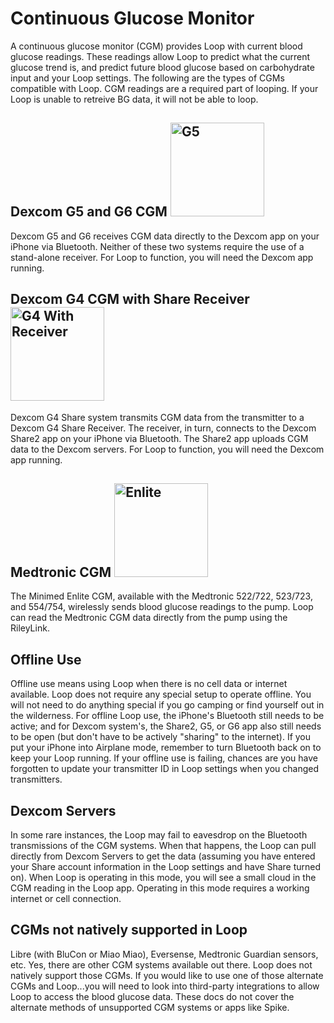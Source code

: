 # Continuous Glucose Monitor

A continuous glucose monitor (CGM) provides Loop with current blood glucose readings.  These readings allow Loop to predict what the current glucose trend is, and predict future blood glucose based on carbohydrate input and your Loop settings. The following are the types of CGMs compatible with Loop.  CGM readings are a required part of looping.  If your Loop is unable to retreive BG data, it will not be able to loop.

## Dexcom G5 and G6 CGM <img src="../img/g5.jpg" width="150" alt="G5">

Dexcom G5 and G6 receives CGM data directly to the Dexcom app on your iPhone via Bluetooth.  Neither of these two systems require the use of a stand-alone receiver.  For Loop to function, you will need the Dexcom app running.

## Dexcom G4 CGM with Share Receiver <img src="../img/g4_receiver.png" width="150" alt="G4 With Receiver">

Dexcom G4 Share system transmits CGM data from the transmitter to a Dexcom G4 Share Receiver.  The receiver, in turn, connects to the Dexcom Share2 app on your iPhone via Bluetooth.  The Share2 app uploads CGM data to the Dexcom servers.    For Loop to function, you will need the Dexcom app running.

## Medtronic CGM <img src="../img/enlite.png" width="150" alt="Enlite">

The Minimed Enlite CGM, available with the Medtronic 522/722, 523/723, and 554/754, wirelessly sends blood glucose readings to the pump.  Loop can read the Medtronic CGM data directly from the pump using the RileyLink.

## Offline Use

Offline use means using Loop when there is no cell data or internet available.  Loop does not require any special setup to operate offline.  You will not need to do anything special if you go camping or find yourself out in the wilderness.  For offline Loop use, the iPhone's Bluetooth still needs to be active; and for Dexcom system's, the Share2, G5, or G6 app also still needs to be open (but don't have to be actively "sharing" to the internet).  If you put your iPhone into Airplane mode, remember to turn Bluetooth back on to keep your Loop running.  If your offline use is failing, chances are you have forgotten to update your transmitter ID in Loop settings when you changed transmitters.

## Dexcom Servers

In some rare instances, the Loop may fail to eavesdrop on the Bluetooth transmissions of the CGM systems.  When that happens, the Loop can pull directly from Dexcom Servers to get the data (assuming you have entered your Share account information in the Loop settings and have Share turned on).  When Loop is operating in this mode, you will see a small cloud in the CGM reading in the Loop app.  Operating in this mode requires a working internet or cell connection.

## CGMs not natively supported in Loop

Libre (with BluCon or Miao Miao), Eversense, Medtronic Guardian sensors, etc.  Yes, there are other CGM systems available out there.  Loop does not natively support those CGMs.  If you would like to use one of those alternate CGMs and Loop...you will need to look into third-party integrations to allow Loop to access the blood glucose data.  These docs do not cover the alternate methods of unsupported CGM systems or apps like Spike.
